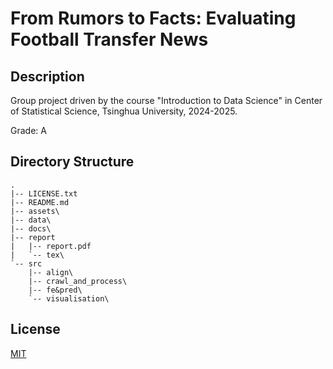 # From Rumors to Facts: Evaluating Football Transfer News

## Description

Group project driven by the course "Introduction to Data Science" in Center of Statistical Science, Tsinghua University, 2024-2025.

Grade: A

## Directory Structure

```text
.
|-- LICENSE.txt
|-- README.md
|-- assets\
|-- data\
|-- docs\
|-- report
|   |-- report.pdf
|   `-- tex\
`-- src
    |-- align\
    |-- crawl_and_process\
    |-- fe&pred\
    `-- visualisation\
```

## License

[MIT](LICENSE)
